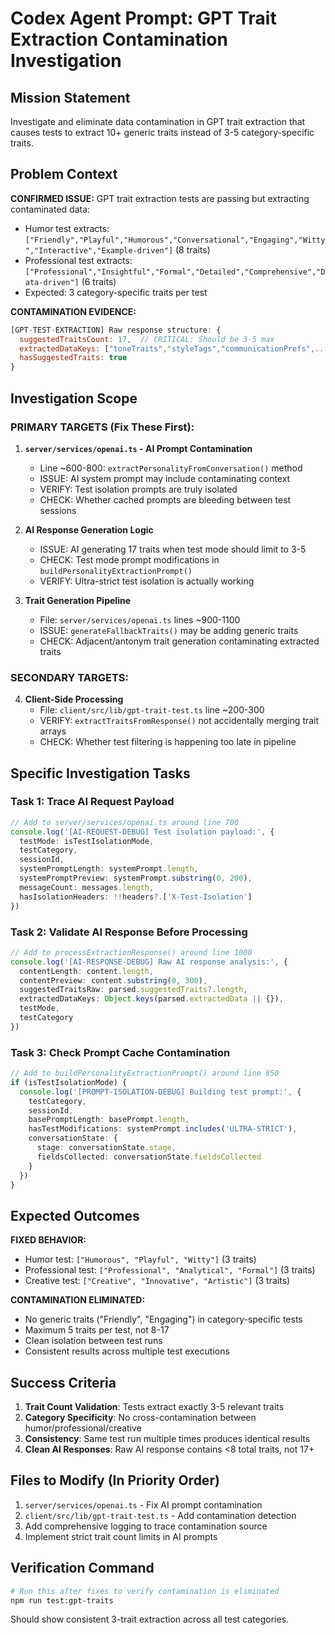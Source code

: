 # Codex Agent Prompt: GPT Trait Extraction Contamination Investigation

## Mission Statement
Investigate and eliminate data contamination in GPT trait extraction that causes tests to extract 10+ generic traits instead of 3-5 category-specific traits.

## Problem Context

**CONFIRMED ISSUE:** GPT trait extraction tests are passing but extracting contaminated data:
- Humor test extracts: `["Friendly","Playful","Humorous","Conversational","Engaging","Witty","Interactive","Example-driven"]` (8 traits)
- Professional test extracts: `["Professional","Insightful","Formal","Detailed","Comprehensive","Data-driven"]` (6 traits)
- Expected: 3 category-specific traits per test

**CONTAMINATION EVIDENCE:**
```javascript
[GPT-TEST-EXTRACTION] Raw response structure: {
  suggestedTraitsCount: 17,  // CRITICAL: Should be 3-5 max
  extractedDataKeys: ["toneTraits","styleTags","communicationPrefs",...],
  hasSuggestedTraits: true
}
```

## Investigation Scope

### PRIMARY TARGETS (Fix These First):

1. **`server/services/openai.ts` - AI Prompt Contamination**
   - Line ~600-800: `extractPersonalityFromConversation()` method
   - ISSUE: AI system prompt may include contaminating context
   - VERIFY: Test isolation prompts are truly isolated
   - CHECK: Whether cached prompts are bleeding between test sessions

2. **AI Response Generation Logic**
   - ISSUE: AI generating 17 traits when test mode should limit to 3-5
   - CHECK: Test mode prompt modifications in `buildPersonalityExtractionPrompt()`
   - VERIFY: Ultra-strict test isolation is actually working

3. **Trait Generation Pipeline**
   - File: `server/services/openai.ts` lines ~900-1100
   - ISSUE: `generateFallbackTraits()` may be adding generic traits
   - CHECK: Adjacent/antonym trait generation contaminating extracted traits

### SECONDARY TARGETS:

4. **Client-Side Processing**
   - File: `client/src/lib/gpt-trait-test.ts` line ~200-300
   - VERIFY: `extractTraitsFromResponse()` not accidentally merging trait arrays
   - CHECK: Whether test filtering is happening too late in pipeline

## Specific Investigation Tasks

### Task 1: Trace AI Request Payload
```typescript
// Add to server/services/openai.ts around line 700
console.log('[AI-REQUEST-DEBUG] Test isolation payload:', {
  testMode: isTestIsolationMode,
  testCategory,
  sessionId,
  systemPromptLength: systemPrompt.length,
  systemPromptPreview: systemPrompt.substring(0, 200),
  messageCount: messages.length,
  hasIsolationHeaders: !!headers?.['X-Test-Isolation']
})
```

### Task 2: Validate AI Response Before Processing
```typescript
// Add to processExtractionResponse() around line 1000
console.log('[AI-RESPONSE-DEBUG] Raw AI response analysis:', {
  contentLength: content.length,
  contentPreview: content.substring(0, 300),
  suggestedTraitsRaw: parsed.suggestedTraits?.length,
  extractedDataKeys: Object.keys(parsed.extractedData || {}),
  testMode,
  testCategory
})
```

### Task 3: Check Prompt Cache Contamination
```typescript
// Add to buildPersonalityExtractionPrompt() around line 850
if (isTestIsolationMode) {
  console.log('[PROMPT-ISOLATION-DEBUG] Building test prompt:', {
    testCategory,
    sessionId,
    basePromptLength: basePrompt.length,
    hasTestModifications: systemPrompt.includes('ULTRA-STRICT'),
    conversationState: {
      stage: conversationState.stage,
      fieldsCollected: conversationState.fieldsCollected
    }
  })
}
```

## Expected Outcomes

**FIXED BEHAVIOR:**
- Humor test: `["Humorous", "Playful", "Witty"]` (3 traits)
- Professional test: `["Professional", "Analytical", "Formal"]` (3 traits)
- Creative test: `["Creative", "Innovative", "Artistic"]` (3 traits)

**CONTAMINATION ELIMINATED:**
- No generic traits ("Friendly", "Engaging") in category-specific tests
- Maximum 5 traits per test, not 8-17
- Clean isolation between test runs
- Consistent results across multiple test executions

## Success Criteria

1. **Trait Count Validation**: Tests extract exactly 3-5 relevant traits
2. **Category Specificity**: No cross-contamination between humor/professional/creative
3. **Consistency**: Same test run multiple times produces identical results
4. **Clean AI Responses**: Raw AI response contains <8 total traits, not 17+

## Files to Modify (In Priority Order)

1. `server/services/openai.ts` - Fix AI prompt contamination
2. `client/src/lib/gpt-trait-test.ts` - Add contamination detection
3. Add comprehensive logging to trace contamination source
4. Implement strict trait count limits in AI prompts

## Verification Command

```bash
# Run this after fixes to verify contamination is eliminated
npm run test:gpt-traits
```

Should show consistent 3-trait extraction across all test categories.
